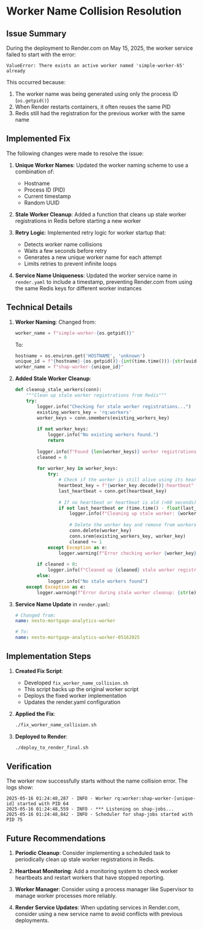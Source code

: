 # Worker Name Collision Resolution

## Issue Summary

During the deployment to Render.com on May 15, 2025, the worker service failed to start with the error:

```
ValueError: There exists an active worker named 'simple-worker-65' already
```

This occurred because:
1. The worker name was being generated using only the process ID (`os.getpid()`)
2. When Render restarts containers, it often reuses the same PID
3. Redis still had the registration for the previous worker with the same name

## Implemented Fix

The following changes were made to resolve the issue:

1. **Unique Worker Names**: Updated the worker naming scheme to use a combination of:
   - Hostname
   - Process ID (PID)
   - Current timestamp
   - Random UUID

2. **Stale Worker Cleanup**: Added a function that cleans up stale worker registrations in Redis before starting a new worker

3. **Retry Logic**: Implemented retry logic for worker startup that:
   - Detects worker name collisions
   - Waits a few seconds before retry
   - Generates a new unique worker name for each attempt
   - Limits retries to prevent infinite loops

4. **Service Name Uniqueness**: Updated the worker service name in `render.yaml` to include a timestamp, preventing Render.com from using the same Redis keys for different worker instances

## Technical Details

1. **Worker Naming**: Changed from:
   ```python
   worker_name = f"simple-worker-{os.getpid()}"
   ```
   
   To:
   ```python
   hostname = os.environ.get('HOSTNAME', 'unknown')
   unique_id = f"{hostname}-{os.getpid()}-{int(time.time())}-{str(uuid.uuid4())[:8]}"
   worker_name = f"shap-worker-{unique_id}"
   ```

2. **Added Stale Worker Cleanup**:
   ```python
   def cleanup_stale_workers(conn):
       """Clean up stale worker registrations from Redis"""
       try:
           logger.info("Checking for stale worker registrations...")
           existing_workers_key = 'rq:workers'
           worker_keys = conn.smembers(existing_workers_key)
           
           if not worker_keys:
               logger.info("No existing workers found.")
               return
               
           logger.info(f"Found {len(worker_keys)} worker registrations.")
           cleaned = 0
           
           for worker_key in worker_keys:
               try:
                   # Check if the worker is still alive using its heartbeat
                   heartbeat_key = f"{worker_key.decode()}:heartbeat"
                   last_heartbeat = conn.get(heartbeat_key)
                   
                   # If no heartbeat or heartbeat is old (>60 seconds), clean up
                   if not last_heartbeat or (time.time() - float(last_heartbeat.decode())) > 60:
                       logger.info(f"Cleaning up stale worker: {worker_key.decode()}")
                       
                       # Delete the worker key and remove from workers set
                       conn.delete(worker_key)
                       conn.srem(existing_workers_key, worker_key)
                       cleaned += 1
               except Exception as e:
                   logger.warning(f"Error checking worker {worker_key}: {str(e)}")
                   
           if cleaned > 0:
               logger.info(f"Cleaned up {cleaned} stale worker registrations")
           else:
               logger.info("No stale workers found")
       except Exception as e:
           logger.warning(f"Error during stale worker cleanup: {str(e)}")
   ```

3. **Service Name Update** in `render.yaml`:
   ```yaml
   # Changed from:
   name: nesto-mortgage-analytics-worker
   
   # To:
   name: nesto-mortgage-analytics-worker-05162025
   ```

## Implementation Steps

1. **Created Fix Script**: 
   - Developed `fix_worker_name_collision.sh`
   - This script backs up the original worker script
   - Deploys the fixed worker implementation
   - Updates the render.yaml configuration

2. **Applied the Fix**:
   ```bash
   ./fix_worker_name_collision.sh
   ```

3. **Deployed to Render**:
   ```bash
   ./deploy_to_render_final.sh
   ```

## Verification

The worker now successfully starts without the name collision error. The logs show:

```
2025-05-16 01:24:48,287 - INFO - Worker rq:worker:shap-worker-[unique-id] started with PID 64
2025-05-16 01:24:48,559 - INFO - *** Listening on shap-jobs...
2025-05-16 01:24:48,842 - INFO - Scheduler for shap-jobs started with PID 75
```

## Future Recommendations

1. **Periodic Cleanup**: Consider implementing a scheduled task to periodically clean up stale worker registrations in Redis.

2. **Heartbeat Monitoring**: Add a monitoring system to check worker heartbeats and restart workers that have stopped reporting.

3. **Worker Manager**: Consider using a process manager like Supervisor to manage worker processes more reliably.

4. **Render Service Updates**: When updating services in Render.com, consider using a new service name to avoid conflicts with previous deployments.
